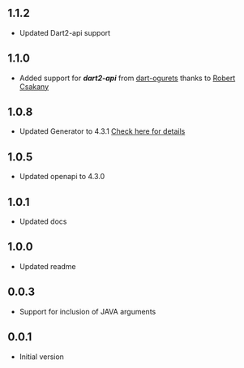 ## 1.1.2

- Updated Dart2-api support

## 1.1.0

- Added support for **_dart2-api_** from [dart-ogurets](https://github.com/dart-ogurets/dart-openapi-maven) 
thanks to [Robert Csakany](https://github.com/robertcsakany)

## 1.0.8

- Updated Generator to 4.3.1 [Check here for details](https://github.com/OpenAPITools/openapi-generator)

## 1.0.5

- Updated openapi to 4.3.0

## 1.0.1

- Updated docs

## 1.0.0

- Updated readme

## 0.0.3

- Support for inclusion of JAVA arguments

## 0.0.1

- Initial version
